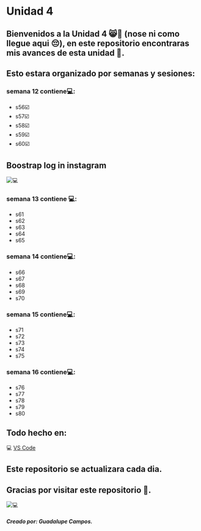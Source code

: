 # Unidad 4 
## Bienvenidos a la Unidad 4 😸👋 (nose ni como llegue aqui 😔), en este repositorio encontraras mis avances de esta unidad 🩵.
## Esto estara organizado por semanas y sesiones:
 ### semana 12 contiene💻:
* s56☑️
* s57☑️
* s58☑️
* s59☑️
* s60☑️
## Boostrap log in instagram
![ 💻 ](https://images.minitool.com/minitool.com/images/uploads/news/2023/02/instagram-login-sign-up/instagram-login-sign-up-1.png)

### semana 13 contiene 💻:
* s61
* s62
* s63
* s64
* s65
### semana 14 contiene💻:
* s66
* s67
* s68
* s69
* s70
### semana 15 contiene💻:
* s71
* s72
* s73
* s74
* s75

### semana 16 contiene💻:
* s76
* s77
* s78
* s79
* s80

## Todo hecho en:
 💻 [VS Code](https://code.visualstudio.com/)
## Este repositorio se actualizara cada dia.
## Gracias por visitar este repositorio 🩵.

 ![ 💻 ](https://i.pinimg.com/originals/65/c6/c2/65c6c2444da5f0b26579b931e2c9e4de.jpg)
##### Creado por: Guadalupe Campos.